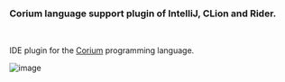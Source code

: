 <h3>Corium language support plugin of IntelliJ, CLion and Rider.</h3><br>

IDE plugin for the [Corium](https://github.com/MarioSieg/Corium) programming language.

![image](https://user-images.githubusercontent.com/49988901/137604823-6fbc4d0c-0f98-4f95-957c-db6c87aa276b.png)
